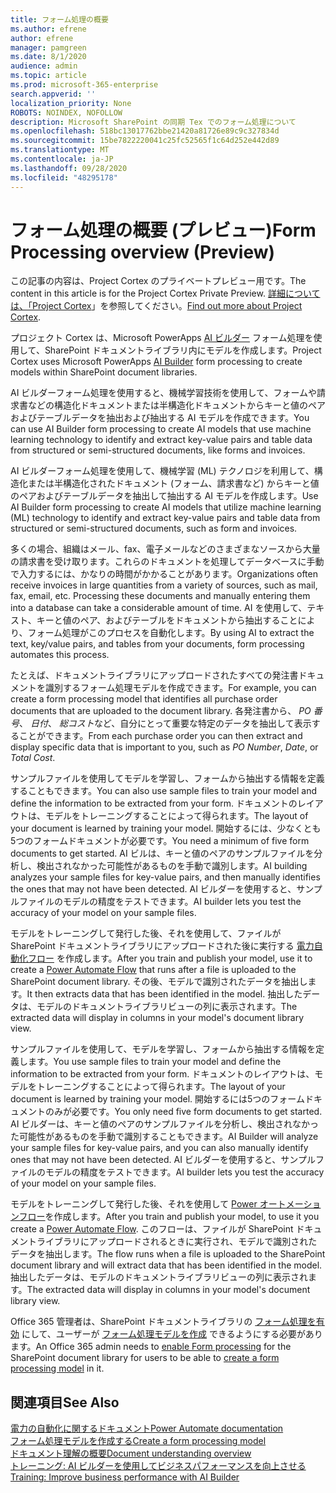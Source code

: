 ```yaml
---
title: フォーム処理の概要
ms.author: efrene
author: efrene
manager: pamgreen
ms.date: 8/1/2020
audience: admin
ms.topic: article
ms.prod: microsoft-365-enterprise
search.appverid: ''
localization_priority: None
ROBOTS: NOINDEX, NOFOLLOW
description: Microsoft SharePoint の同期 Tex でのフォーム処理について
ms.openlocfilehash: 518bc13017762bbe21420a81726e89c9c327834d
ms.sourcegitcommit: 15be7822220041c25fc52565f1c64d252e442d89
ms.translationtype: MT
ms.contentlocale: ja-JP
ms.lasthandoff: 09/28/2020
ms.locfileid: "48295178"
---
```

# <a name="form-processing-overview-preview"></a><span data-ttu-id="ce008-103">フォーム処理の概要 (プレビュー)</span><span class="sxs-lookup"><span data-stu-id="ce008-103">Form Processing overview (Preview)</span></span>

<span data-ttu-id="ce008-104">この記事の内容は、Project Cortex のプライベートプレビュー用です。</span><span class="sxs-lookup"><span data-stu-id="ce008-104">The content in this article is for the Project Cortex Private Preview.</span></span> <span data-ttu-id="ce008-105">[詳細については、「Project Cortex](https://aka.ms/projectcortex)」を参照してください。</span><span class="sxs-lookup"><span data-stu-id="ce008-105">[Find out more about Project Cortex](https://aka.ms/projectcortex).</span></span>

<span data-ttu-id="ce008-106">プロジェクト Cortex は、Microsoft PowerApps [AI ビルダー](https://docs.microsoft.com/ai-builder/overview) フォーム処理を使用して、SharePoint ドキュメントライブラリ内にモデルを作成します。</span><span class="sxs-lookup"><span data-stu-id="ce008-106">Project Cortex uses Microsoft PowerApps [AI Builder](https://docs.microsoft.com/ai-builder/overview) form processing to create models within SharePoint document libraries.</span></span>

<span data-ttu-id="ce008-107">AI ビルダーフォーム処理を使用すると、機械学習技術を使用して、フォームや請求書などの構造化ドキュメントまたは半構造化ドキュメントからキーと値のペアおよびテーブルデータを抽出および抽出する AI モデルを作成できます。</span><span class="sxs-lookup"><span data-stu-id="ce008-107">You can use AI Builder form processing to create AI models that use machine learning technology to identify and extract key-value pairs and table data from structured or semi-structured  documents, like forms and invoices.</span></span>

<span data-ttu-id="ce008-108">AI ビルダーフォーム処理を使用して、機械学習 (ML) テクノロジを利用して、構造化または半構造化されたドキュメント (フォーム、請求書など) からキーと値のペアおよびテーブルデータを抽出して抽出する AI モデルを作成します。</span><span class="sxs-lookup"><span data-stu-id="ce008-108">Use AI Builder form processing to create AI models that utilize machine learning (ML) technology to identify and extract key-value pairs and table data from structured or semi-structured documents, such as form and invoices.</span></span>

<span data-ttu-id="ce008-109">多くの場合、組織はメール、fax、電子メールなどのさまざまなソースから大量の請求書を受け取ります。これらのドキュメントを処理してデータベースに手動で入力するには、かなりの時間がかかることがあります。</span><span class="sxs-lookup"><span data-stu-id="ce008-109">Organizations often receive invoices in large quantities from a variety of sources, such as mail, fax, email, etc. Processing these documents and manually entering them into a database can take a considerable amount of time.</span></span> <span data-ttu-id="ce008-110">AI を使用して、テキスト、キーと値のペア、およびテーブルをドキュメントから抽出することにより、フォーム処理がこのプロセスを自動化します。</span><span class="sxs-lookup"><span data-stu-id="ce008-110">By using AI to extract the text, key/value pairs, and tables from your documents, form processing automates this process.</span></span> 

<span data-ttu-id="ce008-111">たとえば、ドキュメントライブラリにアップロードされたすべての発注書ドキュメントを識別するフォーム処理モデルを作成できます。</span><span class="sxs-lookup"><span data-stu-id="ce008-111">For example, you can create a form processing model that identifies all purchase order documents that are uploaded to the document library.</span></span> <span data-ttu-id="ce008-112">各発注書から、 *PO 番号*、 *日付*、 *総コスト*など、自分にとって重要な特定のデータを抽出して表示することができます。</span><span class="sxs-lookup"><span data-stu-id="ce008-112">From each purchase order you can then extract and display specific data that is important to you, such as *PO Number*, *Date*, or *Total Cost*.</span></span>

<span data-ttu-id="ce008-113">サンプルファイルを使用してモデルを学習し、フォームから抽出する情報を定義することもできます。</span><span class="sxs-lookup"><span data-stu-id="ce008-113">You can also use sample files to train your model and define the information to be extracted from your form.</span></span> <span data-ttu-id="ce008-114">ドキュメントのレイアウトは、モデルをトレーニングすることによって得られます。</span><span class="sxs-lookup"><span data-stu-id="ce008-114">The layout of your document is learned by training your model.</span></span> <span data-ttu-id="ce008-115">開始するには、少なくとも5つのフォームドキュメントが必要です。</span><span class="sxs-lookup"><span data-stu-id="ce008-115">You need a minimum of five form documents to get started.</span></span> <span data-ttu-id="ce008-116">AI ビルは、キーと値のペアのサンプルファイルを分析し、検出されなかった可能性があるものを手動で識別します。</span><span class="sxs-lookup"><span data-stu-id="ce008-116">AI building analyzes your sample files for key-value pairs, and then manually identifies the ones that may not have been detected.</span></span>  <span data-ttu-id="ce008-117">AI ビルダーを使用すると、サンプルファイルのモデルの精度をテストできます。</span><span class="sxs-lookup"><span data-stu-id="ce008-117">AI builder lets you test the accuracy of your model on your sample files.</span></span>

<span data-ttu-id="ce008-118">モデルをトレーニングして発行した後、それを使用して、ファイルが SharePoint ドキュメントライブラリにアップロードされた後に実行する [電力自動化フロー](https://docs.microsoft.com/power-automate/getting-started) を作成します。</span><span class="sxs-lookup"><span data-stu-id="ce008-118">After you train and publish your model, use it to create a [Power Automate Flow](https://docs.microsoft.com/power-automate/getting-started) that runs after a file is uploaded to the SharePoint document library.</span></span> <span data-ttu-id="ce008-119">その後、モデルで識別されたデータを抽出します。</span><span class="sxs-lookup"><span data-stu-id="ce008-119">It then extracts data that has been identified in the model.</span></span> <span data-ttu-id="ce008-120">抽出したデータは、モデルのドキュメントライブラリビューの列に表示されます。</span><span class="sxs-lookup"><span data-stu-id="ce008-120">The extracted data will display in columns in your model's document library view.</span></span>

<span data-ttu-id="ce008-121">サンプルファイルを使用して、モデルを学習し、フォームから抽出する情報を定義します。</span><span class="sxs-lookup"><span data-stu-id="ce008-121">You use sample files to train your model and define the information to be extracted from your form.</span></span> <span data-ttu-id="ce008-122">ドキュメントのレイアウトは、モデルをトレーニングすることによって得られます。</span><span class="sxs-lookup"><span data-stu-id="ce008-122">The layout of your document is learned by training your model.</span></span> <span data-ttu-id="ce008-123">開始するには5つのフォームドキュメントのみが必要です。</span><span class="sxs-lookup"><span data-stu-id="ce008-123">You only need five form documents to get started.</span></span> <span data-ttu-id="ce008-124">AI ビルダーは、キーと値のペアのサンプルファイルを分析し、検出されなかった可能性があるものを手動で識別することもできます。</span><span class="sxs-lookup"><span data-stu-id="ce008-124">AI Builder will analyze your sample files for key-value pairs, and you can also manually identify ones that may not have been detected.</span></span>  <span data-ttu-id="ce008-125">AI ビルダーを使用すると、サンプルファイルのモデルの精度をテストできます。</span><span class="sxs-lookup"><span data-stu-id="ce008-125">AI builder lets you test the accuracy of your model on your sample files.</span></span>

<span data-ttu-id="ce008-126">モデルをトレーニングして発行した後、それを使用して [Power オートメーションフロー](https://docs.microsoft.com/power-automate/getting-started)を作成します。</span><span class="sxs-lookup"><span data-stu-id="ce008-126">After you train and publish your model, to use it you create a [Power Automate Flow](https://docs.microsoft.com/power-automate/getting-started).</span></span> <span data-ttu-id="ce008-127">このフローは、ファイルが SharePoint ドキュメントライブラリにアップロードされるときに実行され、モデルで識別されたデータを抽出します。</span><span class="sxs-lookup"><span data-stu-id="ce008-127">The flow runs when a file is uploaded to the SharePoint document library and will extract data that has been identified in the model.</span></span> <span data-ttu-id="ce008-128">抽出したデータは、モデルのドキュメントライブラリビューの列に表示されます。</span><span class="sxs-lookup"><span data-stu-id="ce008-128">The extracted data will display in columns in your model's document library view.</span></span>

<span data-ttu-id="ce008-129">Office 365 管理者は、SharePoint ドキュメントライブラリの [フォーム処理を有効](https://docs.microsoft.com/microsoft-365/contentunderstanding/set-up-content-understanding#to-set-up-content-understanding) にして、ユーザーが [フォーム処理モデルを作成](create-a-form-processing-model.md) できるようにする必要があります。</span><span class="sxs-lookup"><span data-stu-id="ce008-129">An Office 365 admin needs to [enable Form processing](https://docs.microsoft.com/microsoft-365/contentunderstanding/set-up-content-understanding#to-set-up-content-understanding) for the SharePoint document library for users to be able to [create a form processing model](create-a-form-processing-model.md) in it.</span></span>

## <a name="see-also"></a><span data-ttu-id="ce008-130">関連項目</span><span class="sxs-lookup"><span data-stu-id="ce008-130">See Also</span></span>
  
[<span data-ttu-id="ce008-131">電力の自動化に関するドキュメント</span><span class="sxs-lookup"><span data-stu-id="ce008-131">Power Automate documentation</span></span>](https://docs.microsoft.com/power-automate/)</br>
[<span data-ttu-id="ce008-132">フォーム処理モデルを作成する</span><span class="sxs-lookup"><span data-stu-id="ce008-132">Create a form processing model</span></span>](create-a-form-processing-model.md)</br>
[<span data-ttu-id="ce008-133">ドキュメント理解の概要</span><span class="sxs-lookup"><span data-stu-id="ce008-133">Document understanding overview</span></span>](document-understanding-overview.md)</br>
[<span data-ttu-id="ce008-134">トレーニング: AI ビルダーを使用してビジネスパフォーマンスを向上させる</span><span class="sxs-lookup"><span data-stu-id="ce008-134">Training: Improve business performance with AI Builder</span></span>](https://docs.microsoft.com/learn/paths/improve-business-performance-ai-builder/?source=learn)</br>
